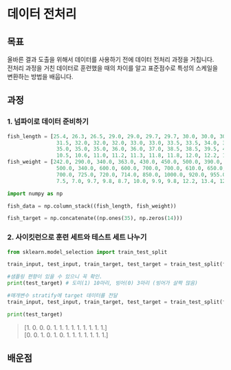 데이터 전처리
===
목표
---
올바른 결과 도출을 위해서 데이터를 사용하기 전에 데이터 전처리 과정을 거칩니다.   
전처리 과정을 거친 데이터로 훈련했을 때의 차이를 알고 표준점수로 특성의 스케일을 변환하는 방법을 배웁니다.

과정
---------------------
### 1. 넘파이로 데이터 준비하기
```python
fish_length = [25.4, 26.3, 26.5, 29.0, 29.0, 29.7, 29.7, 30.0, 30.0, 30.7, 31.0, 31.0, 
                31.5, 32.0, 32.0, 32.0, 33.0, 33.0, 33.5, 33.5, 34.0, 34.0, 34.5, 35.0, 
                35.0, 35.0, 35.0, 36.0, 36.0, 37.0, 38.5, 38.5, 39.5, 41.0, 41.0, 9.8, 
                10.5, 10.6, 11.0, 11.2, 11.3, 11.8, 11.8, 12.0, 12.2, 12.4, 13.0, 14.3, 15.0]
fish_weight = [242.0, 290.0, 340.0, 363.0, 430.0, 450.0, 500.0, 390.0, 450.0, 500.0, 475.0, 500.0, 
                500.0, 340.0, 600.0, 600.0, 700.0, 700.0, 610.0, 650.0, 575.0, 685.0, 620.0, 680.0, 
                700.0, 725.0, 720.0, 714.0, 850.0, 1000.0, 920.0, 955.0, 925.0, 975.0, 950.0, 6.7, 
                7.5, 7.0, 9.7, 9.8, 8.7, 10.0, 9.9, 9.8, 12.2, 13.4, 12.2, 19.7, 19.9]

import numpy as np

fish_data = np.column_stack((fish_length, fish_weight))

fish_target = np.concatenate((np.ones(35), np.zeros(14)))
```
### 2. 사이킷런으로 훈련 세트와 테스트 세트 나누기
```python
from sklearn.model_selection import train_test_split

train_input, test_input, train_target, test_target = train_test_split(fish_data, fish_target, random_state=42) # 기본값 25%

#샘플링 편향이 있을 수 있으니 꼭 확인.
print(test_target) # 도미(1) 10마리, 빙어(0) 3마리 (빙어가 살짝 많음)

#매개변수 stratify에 target 데이터를 전달
train_input, test_input, train_target, test_target = train_test_split(fish_data, fish_target, stratify=fish_target, random_state=42)

print(test_target)
```
> $[1.\ 0.\ 0.\ 0.\ 1.\ 1.\ 1.\ 1.\ 1.\ 1.\ 1.\ 1.\ 1.]$   
> $[0.\ 0.\ 1.\ 0.\ 1.\ 0.\ 1.\ 1.\ 1.\ 1.\ 1.\ 1.\ 1.]$

배운점
---
